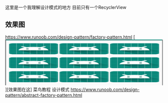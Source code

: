 这里是一个我理解设计模式的地方
目前只有一个RecyclerView
## 效果图
https://www.runoob.com/design-pattern/factory-pattern.html
[![](/img/result.png "效果图")][效果图在这]
菜鸟教程 设计模式
https://www.runoob.com/design-pattern/abstract-factory-pattern.html